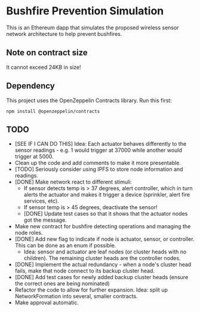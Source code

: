 # Bushfire Prevention Simulation

This is an Ethereum dapp that simulates the proposed wireless sensor network architecture to help prevent bushfires.

## Note on contract size

It cannot exceed 24KB in size!

## Dependency

This project uses the OpenZeppelin Contracts library. Run this first:

`npm install @openzeppelin/contracts`

## TODO

* [SEE IF I CAN DO THIS] Idea: Each actuator behaves differently to the sensor readings - e.g. 1 would trigger at 37000 while another would trigger at 5000.
* Clean up the code and add comments to make it more presentable.
* [TODO] Seriously consider using IPFS to store node information and readings.
* [DONE] Make network react to different stimuli: 
    - If sensor detects temp is > 37 degrees, alert controller, which in turn alerts the actuator and makes it trigger a device (sprinkler, alert fire services, etc).
    - If sensor temp is > 45 degrees, deactivate the sensor!
    - [DONE] Update test cases so that it shows that the actuator nodes got the message.
* Make new contract for bushfire detecting operations and managing the node roles.
* [DONE] Add new flag to indicate if node is actuator, sensor, or controller. This can be done as an enum if possible.
    - Idea: sensor and actuator are leaf nodes (or cluster heads with no children). The remaining cluster heads are the controller nodes.
* [DONE] Implement the actual redundancy - when a node's cluster head fails, make that node connect to its backup cluster head.
* [DONE] Add test cases for newly added backup cluster heads (ensure the correct ones are being nominated)
* Refactor the code to allow for further expansion. Idea: split up NetworkFormation into several, smaller contracts.
* Make approval automatic.
